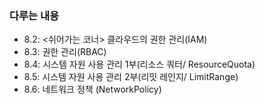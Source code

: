 ### 다루는 내용 
- 8.2: <쉬어가는 코너> 클라우드의 권한 관리(IAM)  
- 8.3: 권한 관리(RBAC)
- 8.4: 시스템 자원 사용 관리 1부(리소스 쿼터/ ResourceQuota)
- 8.5: 시스템 자원 사용 관리 2부(리밋 레인지/ LimitRange)
- 8.6: 네트워크 정책 (NetworkPolicy)
